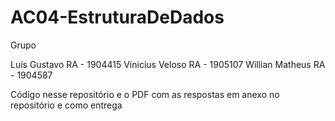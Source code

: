 # AC04-EstruturaDeDados




Grupo

Luís Gustavo RA - 1904415
Vinicius Veloso RA - 1905107
Willian Matheus RA - 1904587



Código nesse repositório e o PDF com as respostas em anexo no repositório e como entrega
